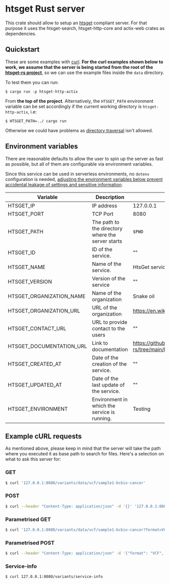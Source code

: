 # htsget Rust server
This crate should allow to setup an [htsget](http://samtools.github.io/hts-specs/htsget.html) compliant server. For that purpose it uses the htsget-search, htsget-http-core and actix-web crates as dependencies.

## Quickstart 

These are some examples with [curl](https://github.com/curl/curl). **For the curl examples shown below to work, we assume that the server is being started from the root of the [htsget-rs project](https://github.com/umccr/htsget-rs)**, so we can use the example files inside the `data` directory.

To test them you can run:

```shell
$ cargo run -p htsget-http-actix
```

From **the top of the project**. Alternatively, the `HTSGET_PATH` environment variable can be set accordingly if the current working directory is `htsget-http-actix`, i.e:

```shell
$ HTSGET_PATH=../ cargo run
```

Otherwise we could have problems as [directory traversal](https://en.wikipedia.org/wiki/Directory_traversal_attack) isn't allowed.

## Environment variables 

There are reasonable defaults to allow the user to spin up the server as fast as possible, but all of them are configurable via environment variables.

Since this service can be used in serverless environments, no `dotenv` configuration is needed, [adjusting the environment variables below prevent accidental leakage of settings and sensitive information](https://medium.com/@softprops/configuration-envy-a09584386705).

| Variable | Description | Default |
|---|---|---|
| HTSGET_IP| IP address | 127.0.0.1
| HTSGET_PORT| TCP Port | 8080
| HTSGET_PATH| The path to the directory where the server starts | `$PWD` | 
| HTSGET_ID| ID of the service. | "" |
| HTSGET_NAME| Name of the service. | HtsGet service |
| HTSGET_VERSION | Version of the service | ""
| HTSGET_ORGANIZATION_NAME| Name of the organization | Snake oil
| HTSGET_ORGANIZATION_URL| URL of the organization | https://en.wikipedia.org/wiki/Snake_oil |
| HTSGET_CONTACT_URL | URL to provide contact to the users | "" |
| HTSGET_DOCUMENTATION_URL| Link to documentation | https://github.com/umccr/htsget-rs/tree/main/htsget-http-actix |
| HTSGET_CREATED_AT | Date of the creation of the service. | "" |
| HTSGET_UPDATED_AT | Date of the last update of the service. | "" |
| HTSGET_ENVIRONMENT | Environment in which the service is running. | Testing |

## Example cURL requests

As mentioned above, please keep in mind that the server will take the path where you executed it as base path to search for files. Here's a selection on what to ask this server for:

### GET

```bash
$ curl '127.0.0.1:8080/variants/data/vcf/sample1-bcbio-cancer'
```

### POST

```bash
$ curl --header "Content-Type: application/json" -d '{}' '127.0.0.1:8080/variants/data/vcf/sample1-bcbio-cancer'
```

### Parametrised GET

```bash
$ curl '127.0.0.1:8080/variants/data/vcf/sample1-bcbio-cancer?format=VCF&class=header'
```

### Parametrised POST

```bash
$ curl --header "Content-Type: application/json" -d '{"format": "VCF", "regions": [{"referenceName": "chrM"}]}' '127.0.0.1:8080/variants/data/vcf/sample1-bcbio-cancer'
```

### Service-info

```bash
$ curl 127.0.0.1:8080/variants/service-info
```
